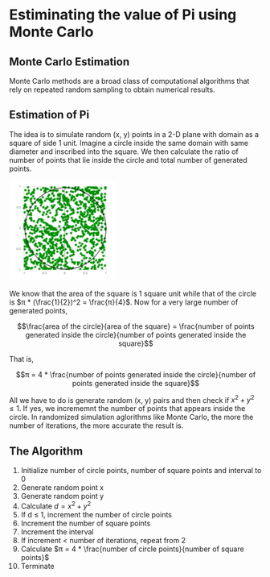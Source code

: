 # Estiminating the value of Pi using Monte Carlo

## Monte Carlo Estimation

Monte Carlo methods are a broad class of computational algorithms that rely on repeated random sampling to obtain numerical results. 

## Estimation of Pi

The idea is to simulate random (x, y) points in a 2-D plane with domain as a square of side 1 unit. Imagine a circle inside the same domain with same diameter and inscribed into the square. We then calculate the ratio of number of points that lie inside the circle and total number of generated points.

![figure](fig.png)

We know that the area of the square is 1 square unit while that of the circle is $π * (\frac{1}{2})^2 = \frac{π}{4}$. Now for a very large number of generated points,

$$\frac{area of the circle}{area of the square} = \frac{number of points generated inside the circle}{number of points generated inside the square}$$

That is, 

$$π = 4 * \frac{number of points generated inside the circle}{number of points generated inside the square}$$

All we have to do is generate random (x, y) pairs and then check if $x^2 + y^2 ≤ 1$. If yes, we incrememnt the number of points that appears inside the circle. In randomized simulation aglorithms like Monte Carlo, the more the number of iterations, the more accurate the result is.

## The Algorithm
1. Initialize number of circle points, number of square points and interval to 0
2. Generate random point x
3. Generate random point y
4. Calculate $d = x^2 + y^2$
5. If d ≤ 1, increment the number of circle points
6. Increment the number of square points
7. Increment the interval
8. If increment < number of iterations, repeat from 2
9. Calculate $π = 4 * \frac{number of circle points}{number of square points}$
10. Terminate